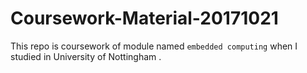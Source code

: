 # Coursework-Material-20171021

This repo is coursework of module named `embedded computing` when I studied in University of Nottingham .


